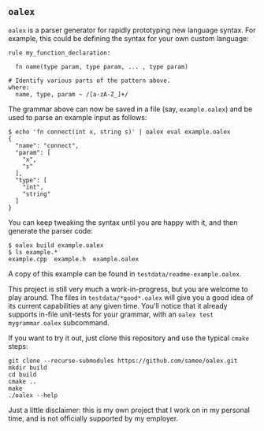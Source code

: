 `oalex`
-------

`oalex` is a parser generator for rapidly prototyping new language syntax.
For example, this could be defining the syntax for your own custom language:

    rule my_function_declaration:

      fn name(type param, type param, ... , type param)

    # Identify various parts of the pattern above.
    where:
      name, type, param ~ /[a-zA-Z_]+/

The grammar above can now be saved in a file (say, `example.oalex`) and be used
to parse an example input as follows:

    $ echo 'fn connect(int x, string s)' | oalex eval example.oalex
    {
      "name": "connect",
      "param": [
        "x",
        "s"
      ],
      "type": [
        "int",
        "string"
      ]
    }

You can keep tweaking the syntax until you are happy with it, and then generate
the parser code:

    $ oalex build example.oalex
    $ ls example.*
    example.cpp  example.h  example.oalex

A copy of this example can be found in `testdata/readme-example.oalex`.

This project is still very much a work-in-progress, but you are welcome to play
around. The files in `testdata/*good*.oalex` will give you a good idea of its
current capabilities at any given time. You'll notice that it already supports
in-file unit-tests for your grammar, with an `oalex test mygrammar.oalex`
subcommand.

If you want to try it out, just clone this repository and use the typical
`cmake` steps:

    git clone --recurse-submodules https://github.com/samee/oalex.git
    mkdir build
    cd build
    cmake ..
    make
    ./oalex --help

Just a little disclaimer: this is my own project that I work on in my personal
time, and is not officially supported by my employer.
